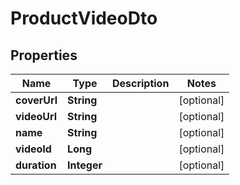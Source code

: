 

# ProductVideoDto


## Properties

Name | Type | Description | Notes
------------ | ------------- | ------------- | -------------
**coverUrl** | **String** |  |  [optional]
**videoUrl** | **String** |  |  [optional]
**name** | **String** |  |  [optional]
**videoId** | **Long** |  |  [optional]
**duration** | **Integer** |  |  [optional]



